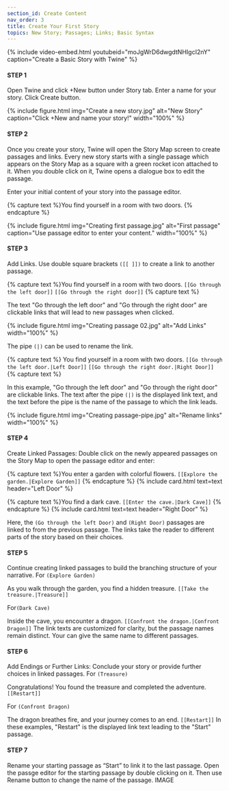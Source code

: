 ```yaml
---
section_id: Create Content
nav_order: 3
title: Create Your First Story
topics: New Story; Passages; Links; Basic Syntax
---
```


{% include video-embed.html youtubeid="moJgWrD6dwgdtNHIgcI2nY" caption="Create a Basic Story with Twine" %}

#### STEP 1
Open Twine and click +New button under Story tab. Enter a name for your story. Click Create button.

{% include figure.html img="Create a new story.jpg" alt="New Story" caption="Click +New and name your story!" width="100%" %}

#### STEP 2
Once you create your story, Twine will open the Story Map screen to create passages and links. Every new story starts with a single passage which appears on the Story Map as a square with a green rocket icon attached to it. When you double click on it, Twine opens a dialogue box to edit the passage.

Enter your initial content of your story into the passage editor. 

{% capture text %}You find yourself in a room with two doors.
{% endcapture %}

{% include figure.html img="Creating first passage.jpg" alt="First passage" caption="Use passage editor to enter your content." width="100%" %}

#### STEP 3
Add Links. Use double square brackets `([[ ]])` to create a link to another passage. 

{% capture text %}You find yourself in a room with two doors.
`[[Go through the left door]]`
`[[Go through the right door]]`
{% capture text %}

The text "Go through the left door" and "Go through the right door" are clickable links that will lead to new passages when clicked. 

{% include figure.html img="Creating passage 02.jpg" alt="Add Links" width="100%" %}

The pipe `(|)` can be used to rename the link.

{% capture text %} You find yourself in a room with two doors.
`[[Go through the left door.|Left Door]]`
`[[Go through the right door.|Right Door]]`
{% capture text %}

In this example, "Go through the left door" and "Go through the right door" are clickable links. The text after the pipe `(|)` is the displayed link text, and the text before the pipe is the name of the passage to which the link leads.

{% include figure.html img="Creating passage-pipe.jpg" alt="Rename links" width="100%" %}

#### STEP 4 
Create Linked Passages: Double click on the newly appeared passages on the Story Map to open the passage editor and enter:

{% capture text %}You enter a garden with colorful flowers.
`[[Explore the garden.|Explore Garden]]`
{% endcapture %}
{% include card.html text=text header="Left Door" %}

{% capture text %}You find a dark cave.
`[[Enter the cave.|Dark Cave]]`
{% endcapture %}
{% include card.html text=text header="Right Door" %}

Here, the `(Go through the left Door)` and `(Right Door)` passages are linked to from the previous passage. The links take the reader to different parts of the story based on their choices.

#### STEP 5
Continue creating linked passages to build the branching structure of your narrative.
For `(Explore Garden)`

As you walk through the garden, you find a hidden treasure.
`[[Take the treasure.|Treasure]]`

For`(Dark Cave)`

Inside the cave, you encounter a dragon.
`[[Confront the dragon.|Confront Dragon]]`
The link texts are customized for clarity, but the passage names remain distinct. Your can give the same name to different passages.

#### STEP 6
Add Endings or Further Links: Conclude your story or provide further choices in linked passages.
For `(Treasure)`

Congratulations! You found the treasure and completed the adventure.
`[[Restart]]`

For `(Confront Dragon)`

The dragon breathes fire, and your journey comes to an end.
`[[Restart]]`
In these examples, "Restart" is the displayed link text leading to the "Start" passage.

#### STEP 7
Rename your starting passage as “Start” to link it to the last passage. Open the passge editor for the starting passage by double clicking on it. Then use Rename button to change the name of the passage. 
IMAGE


